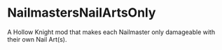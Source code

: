 ﻿# NailmastersNailArtsOnly

A Hollow Knight mod that makes each Nailmaster only damageable with their own Nail Art(s).
